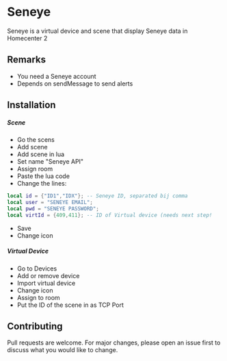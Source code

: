 # Seneye
Seneye is a virtual device and scene that display Seneye data in Homecenter 2

## Remarks
- You need a Seneye account
- Depends on sendMessage to send alerts

## Installation

##### Scene
- Go the scens
- Add scene
- Add scene in lua
- Set name "Seneye API"
- Assign room
- Paste the lua code
- Change the lines:
```lua
local id = {"ID1","IDX"}; -- Seneye ID, separated bij comma
local user = "SENEYE EMAIL";
local pwd = "SENEYE PASSWORD";
local virtId = {409,411}; -- ID of Virtual device (needs next step!
```
- Save
- Change icon

##### Virtual Device
- Go to Devices
- Add or remove device
- Import virtual device
- Change icon
- Assign to room
- Put the ID of the scene in as TCP Port


## Contributing
Pull requests are welcome. For major changes, please open an issue first to discuss what you would like to change.
